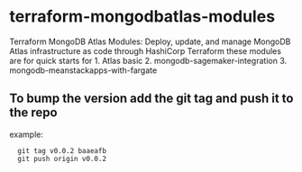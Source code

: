 # terraform-mongodbatlas-modules
Terraform MongoDB Atlas Modules: Deploy, update, and manage MongoDB Atlas infrastructure as code through HashiCorp Terraform 
  these modules are for quick starts for
    1. Atlas basic
    2. mongodb-sagemaker-integration
    3. mongodb-meanstackapps-with-fargate



## To bump the version add the git tag and push it to the repo

example:
```
  git tag v0.0.2 baaeafb
  git push origin v0.0.2
```
